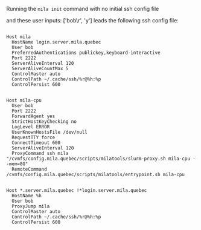 Running the `mila init` command with no initial ssh config file

and these user inputs: ['bob\r', 'y']
leads the following ssh config file:

```

Host mila
  HostName login.server.mila.quebec
  User bob
  PreferredAuthentications publickey,keyboard-interactive
  Port 2222
  ServerAliveInterval 120
  ServerAliveCountMax 5
  ControlMaster auto
  ControlPath ~/.cache/ssh/%r@%h:%p
  ControlPersist 600


Host mila-cpu
  User bob
  Port 2222
  ForwardAgent yes
  StrictHostKeyChecking no
  LogLevel ERROR
  UserKnownHostsFile /dev/null
  RequestTTY force
  ConnectTimeout 600
  ServerAliveInterval 120
  ProxyCommand ssh mila "/cvmfs/config.mila.quebec/scripts/milatools/slurm-proxy.sh mila-cpu --mem=8G"
  RemoteCommand /cvmfs/config.mila.quebec/scripts/milatools/entrypoint.sh mila-cpu


Host *.server.mila.quebec !*login.server.mila.quebec
  HostName %h
  User bob
  ProxyJump mila
  ControlMaster auto
  ControlPath ~/.cache/ssh/%r@%h:%p
  ControlPersist 600

```